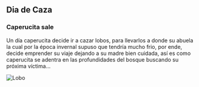 ## Dia de Caza
### Caperucita sale

Un día caperucita decide ir a cazar lobos, para llevarlos a donde su abuela la cual por la época invernal supuso que tendría mucho frio, por ende, decide emprender su viaje dejando a su madre bien cuidada, así es como caperucita se adentra en las profundidades del bosque buscando su próxima víctima…

![Lobo](https://www.elsigma.com/uploads/images/introd(1).jpg)
